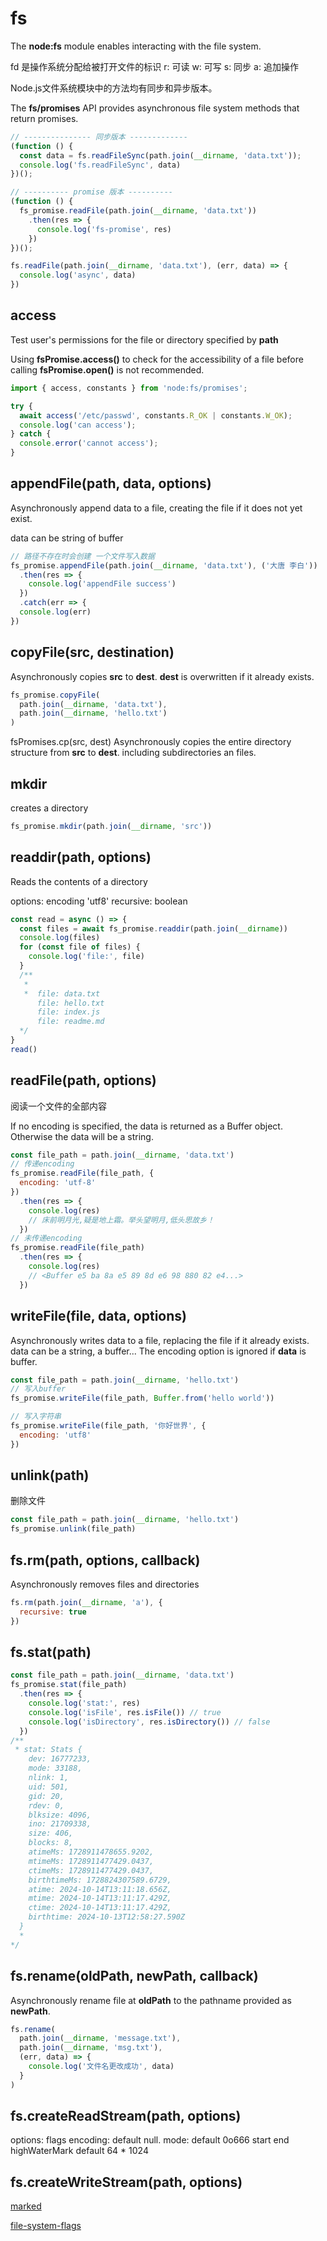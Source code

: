# fs

  The **node:fs** module enables interacting with the file system.

  fd 是操作系统分配给被打开文件的标识
  r: 可读
  w: 可写
  s: 同步
  a: 追加操作

  Node.js文件系统模块中的方法均有同步和异步版本。

  The **fs/promises** API provides asynchronous file system methods that return promises.

```js
// --------------- 同步版本 -------------
(function () {
  const data = fs.readFileSync(path.join(__dirname, 'data.txt'));
  console.log('fs.readFileSync', data)
})();

// ---------- promise 版本 ----------
(function () {
  fs_promise.readFile(path.join(__dirname, 'data.txt'))
    .then(res => {
      console.log('fs-promise', res)
    })
})();

fs.readFile(path.join(__dirname, 'data.txt'), (err, data) => {
  console.log('async', data)
})
```

## access

  Test user's permissions for the file or directory specified by **path**

  Using **fsPromise.access()** to check for the accessibility of a file before calling **fsPromise.open()** is not recommended.

```js
import { access, constants } from 'node:fs/promises';

try {
  await access('/etc/passwd', constants.R_OK | constants.W_OK);
  console.log('can access');
} catch {
  console.error('cannot access');
} 
```

## appendFile(path, data, options)

  Asynchronously append data to a file, creating the file if it does not yet exist.

  data can be string of buffer

```js
// 路径不存在时会创建 一个文件写入数据
fs_promise.appendFile(path.join(__dirname, 'data.txt'), ('大唐 李白'))
  .then(res => {
    console.log('appendFile success')
  })
  .catch(err => {
  console.log(err)
})
```

## copyFile(src, destination)

  Asynchronously copies **src** to **dest**. **dest** is overwritten if it already exists.

```js
fs_promise.copyFile(
  path.join(__dirname, 'data.txt'),
  path.join(__dirname, 'hello.txt')
)
```

  fsPromises.cp(src, dest) Asynchronously copies the entire directory structure from **src** to **dest**.
  including subdirectories an files.

## mkdir

  creates a directory

```js
fs_promise.mkdir(path.join(__dirname, 'src'))
```

## readdir(path, options)

  Reads the contents of a directory

  options:
    encoding 'utf8'
    recursive: boolean

```js
const read = async () => {
  const files = await fs_promise.readdir(path.join(__dirname))
  console.log(files)
  for (const file of files) {
    console.log('file:', file)
  }
  /**
   * 
   *  file: data.txt
      file: hello.txt
      file: index.js
      file: readme.md
  */
}
read()
```

## readFile(path, options)

  阅读一个文件的全部内容

  If no encoding is specified, the data is returned as a Buffer object. Otherwise the data will be a string.

```js
const file_path = path.join(__dirname, 'data.txt')
// 传递encoding
fs_promise.readFile(file_path, {
  encoding: 'utf-8'
})
  .then(res => {
    console.log(res)
    // 床前明月光,疑是地上霜。举头望明月,低头思故乡！
  })
// 未传递encoding
fs_promise.readFile(file_path)
  .then(res => {
    console.log(res)
    // <Buffer e5 ba 8a e5 89 8d e6 98 880 82 e4...>
  })
```

## writeFile(file, data, options)

  Asynchronously writes data to a file, replacing the file if it already exists.
  data can be a string, a buffer...
  The encoding option is ignored if **data** is buffer.

```js
const file_path = path.join(__dirname, 'hello.txt')
// 写入buffer
fs_promise.writeFile(file_path, Buffer.from('hello world'))

// 写入字符串
fs_promise.writeFile(file_path, '你好世界', {
  encoding: 'utf8'
})
```

## unlink(path)

  删除文件

```js
const file_path = path.join(__dirname, 'hello.txt')
fs_promise.unlink(file_path)
```

## fs.rm(path, options, callback)

  Asynchronously removes files and directories

```js
fs.rm(path.join(__dirname, 'a'), {
  recursive: true
})
```

## fs.stat(path)

```js
const file_path = path.join(__dirname, 'data.txt')
fs_promise.stat(file_path)
  .then(res => {
    console.log('stat:', res)
    console.log('isFile', res.isFile()) // true
    console.log('isDirectory', res.isDirectory()) // false
  })
/**
 * stat: Stats {
    dev: 16777233,
    mode: 33188,
    nlink: 1,
    uid: 501,
    gid: 20,
    rdev: 0,
    blksize: 4096,
    ino: 21709338,
    size: 406,
    blocks: 8,
    atimeMs: 1728911478655.9202,
    mtimeMs: 1728911477429.0437,
    ctimeMs: 1728911477429.0437,
    birthtimeMs: 1728824307589.6729,
    atime: 2024-10-14T13:11:18.656Z,
    mtime: 2024-10-14T13:11:17.429Z,
    ctime: 2024-10-14T13:11:17.429Z,
    birthtime: 2024-10-13T12:58:27.590Z
  }
  * 
*/
```

## fs.rename(oldPath, newPath, callback)

  Asynchronously rename file at **oldPath** to the pathname provided as **newPath**.

```js
fs.rename(
  path.join(__dirname, 'message.txt'),
  path.join(__dirname, 'msg.txt'),
  (err, data) => {
    console.log('文件名更改成功', data)
  }
)
```

## fs.createReadStream(path, options)

  options:
    flags
    encoding: default null.
    mode: default 0o666
    start
    end
    highWaterMark default 64 * 1024

## fs.createWriteStream(path, options)

[marked](https://www.npmmirror.com/package/marked)

[file-system-flags](https://nodejs.org/docs/latest/api/fs.html#file-system-flags)
